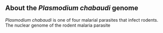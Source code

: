 About the *Plasmodium chabaudi* genome
--------------------------------------

*Plasmodium chabaudi* is one of four malarial parasites that infect
rodents. The nuclear genome of the rodent malaria parasite
